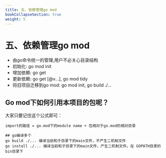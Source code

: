 ```yaml
---
title: 五、依赖管理go mod
bookCollapseSection: true
weight: 5
---
```


# 五、依赖管理go mod  
* 由go命令统一的管理,用户不必关心目录结构
* 初始化: go mod init
* 增加依赖: go get
* 更新依赖: go get [@v...], go mod tidy
* 将旧项目迁移到go mod: go mod init, go build ./...

## Go mod下如何引用本项目的包呢？

大家只要记住这个公式即可：
```$xslt
import的路径 = go.mod下的module name + 包相对于go.mod的相对目录

## go编译多个
go build ./... 编译当前和子目录下的main文件，不产生二机制文件
go install ./... 编译当前和子目录下的main文件，产生二机制文件。在 GOPATH目录的bin目录下
```

